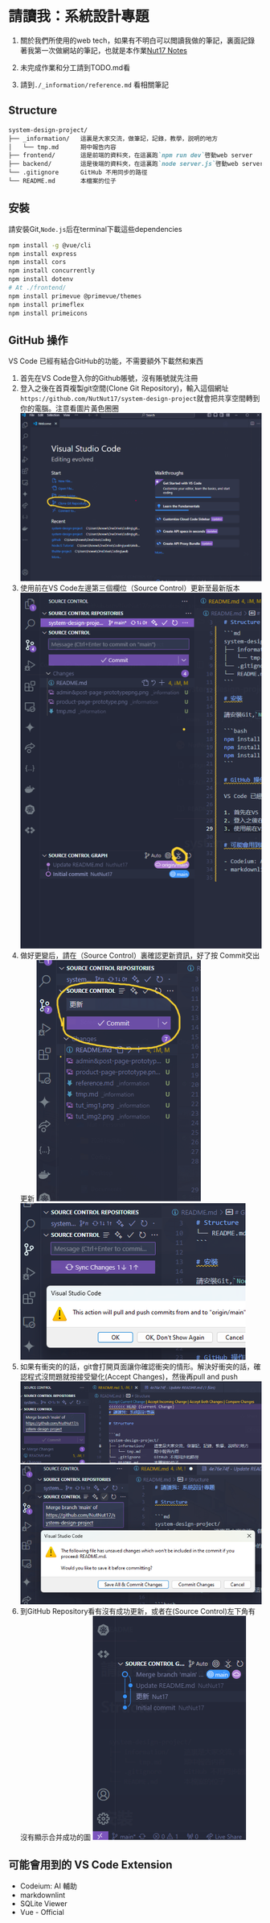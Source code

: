 # 請讀我：系統設計專題

1. 關於我們所使用的web tech，如果有不明白可以閲讀我做的筆記，裏面記錄著我第一次做網站的筆記，也就是本作業[Nut17 Notes](https://nutnut17.github.io/thulite-project/docs/web/web-tech-stack/)

2. 未完成作業和分工請到TODO.md看
   
3. 請到`./_information/reference.md` 看相關筆記

## Structure

```md
system-design-project/
├── _information/   這裏是大家交流，做筆記，記錄，教學，説明的地方
│   └── tmp.md      期中報告内容
├── frontend/       這是前端的資料夾，在這裏跑`npm run dev`啓動web server
├── backend/        這是後端的資料夾，在這裏跑`node server.js`啓動web server
└── .gitignore      GitHub 不用同步的路徑
└── README.md       本檔案的位子
```

## 安裝

請安裝Git,`Node.js`后在terminal下載這些dependencies

```bash
npm install -g @vue/cli
npm install express
npm install cors
npm install concurrently
npm install dotenv
# At ./frontend/
npm install primevue @primevue/themes
npm install primeflex
npm install primeicons
```

## GitHub 操作

VS Code 已經有結合GitHub的功能，不需要額外下載然和東西

1. 首先在VS Code登入你的Github賬號，沒有賬號就先注冊
2. 登入之後在首頁複製git空間(Clone Git Repository)，輸入這個網址`https://github.com/NutNut17/system-design-project`就會把共享空間轉到你的電腦。注意看圖片黃色圈圈 ![img1](_information/tut_img1.png)
3. 使用前在VS Code左邊第三個欄位（Source Control）更新至最新版本 ![img2](_information/tut_img2.png)
4. 做好更變后，請在（Source Control）裏確認更新資訊，好了按 Commit交出更新 ![img3](_information/tut_img3.png) ![img4](_information/tut_img4.png)
5. 如果有衝突的的話，git會打開頁面讓你確認衝突的情形。解決好衝突的話，確認程式沒問題就按接受變化(Accept Changes)，然後再pull and push ![img5](_information/tut_img5.png) ![img6](_information/tut_img6.png)
6. 到GitHub Repository看有沒有成功更新，或者在(Source Control)左下角有沒有顯示合并成功的圖 ![img7](_information/tut_img7.png)

## 可能會用到的 VS Code Extension

- Codeium: AI 輔助
- markdownlint
- SQLite Viewer
- Vue - Official
  